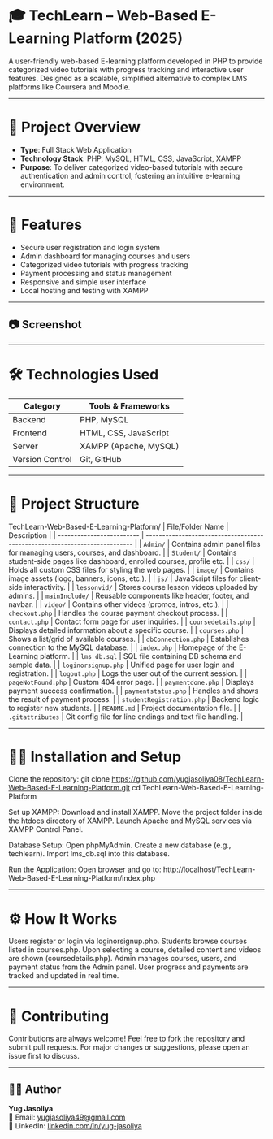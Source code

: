 # 🎓 TechLearn – Web-Based E-Learning Platform (2025)

A user-friendly web-based E-learning platform developed in PHP to provide categorized video tutorials with progress tracking and interactive user features. Designed as a scalable, simplified alternative to complex LMS platforms like Coursera and Moodle.

---

# 📌 Project Overview

- **Type**: Full Stack Web Application  
- **Technology Stack**: PHP, MySQL, HTML, CSS, JavaScript, XAMPP  
- **Purpose**: To deliver categorized video-based tutorials with secure authentication and admin control, fostering an intuitive e-learning environment.

---

# 🚀 Features

- Secure user registration and login system  
- Admin dashboard for managing courses and users  
- Categorized video tutorials with progress tracking  
- Payment processing and status management  
- Responsive and simple user interface  
- Local hosting and testing with XAMPP  

---

## 📷 Screenshot

---

# 🛠️ Technologies Used

| Category         | Tools & Frameworks                  |
|------------------|-------------------------------------|
| Backend          | PHP, MySQL                         |
| Frontend         | HTML, CSS, JavaScript              |
| Server           | XAMPP (Apache, MySQL)              |
| Version Control  | Git, GitHub                       |

---

# 📁 Project Structure

TechLearn-Web-Based-E-Learning-Platform/
| File/Folder Name          | Description                                                                |
| ------------------------- | -------------------------------------------------------------------------- |
| `Admin/`                  | Contains admin panel files for managing users, courses, and dashboard.     |
| `Student/`                | Contains student-side pages like dashboard, enrolled courses, profile etc. |
| `css/`                    | Holds all custom CSS files for styling the web pages.                      |
| `image/`                  | Contains image assets (logo, banners, icons, etc.).                        |
| `js/`                     | JavaScript files for client-side interactivity.                            |
| `lessonvid/`              | Stores course lesson videos uploaded by admins.                            |
| `mainInclude/`            | Reusable components like header, footer, and navbar.                       |
| `video/`                  | Contains other videos (promos, intros, etc.).                              |
| `checkout.php`            | Handles the course payment checkout process.                               |
| `contact.php`             | Contact form page for user inquiries.                                      |
| `coursedetails.php`       | Displays detailed information about a specific course.                     |
| `courses.php`             | Shows a list/grid of available courses.                                    |
| `dbConnection.php`        | Establishes connection to the MySQL database.                              |
| `index.php`               | Homepage of the E-Learning platform.                                       |
| `lms_db.sql`              | SQL file containing DB schema and sample data.                             |
| `loginorsignup.php`       | Unified page for user login and registration.                              |
| `logout.php`              | Logs the user out of the current session.                                  |
| `pageNotFound.php`        | Custom 404 error page.                                                     |
| `paymentdone.php`         | Displays payment success confirmation.                                     |
| `paymentstatus.php`       | Handles and shows the result of payment process.                           |
| `studentRegistration.php` | Backend logic to register new students.                                    |
| `README.md`               | Project documentation file.                                                |
| `.gitattributes`          | Git config file for line endings and text file handling.                   |

---

# 🧑‍💻 Installation and Setup
Clone the repository:
git clone https://github.com/yugjasoliya08/TechLearn-Web-Based-E-Learning-Platform.git
cd TechLearn-Web-Based-E-Learning-Platform

Set up XAMPP:
Download and install XAMPP.
Move the project folder inside the htdocs directory of XAMPP.
Launch Apache and MySQL services via XAMPP Control Panel.

Database Setup:
Open phpMyAdmin.
Create a new database (e.g., techlearn).
Import lms_db.sql into this database.

Run the Application:
Open browser and go to:
http://localhost/TechLearn-Web-Based-E-Learning-Platform/index.php

---

# ⚙️ How It Works
Users register or login via loginorsignup.php.
Students browse courses listed in courses.php.
Upon selecting a course, detailed content and videos are shown (coursedetails.php).
Admin manages courses, users, and payment status from the Admin panel.
User progress and payments are tracked and updated in real time.

---

# 🤝 Contributing
Contributions are always welcome!
Feel free to fork the repository and submit pull requests.
For major changes or suggestions, please open an issue first to discuss.

---

## 👨‍💻 Author
**Yug Jasoliya**  
📧 Email: [yugjasoliya49@gmail.com](mailto:yugjasoliya49@gmail.com)  
🔗 LinkedIn: [linkedin.com/in/yug-jasoliya](https://www.linkedin.com/in/yug-jasoliya-69691126b/?utm_source=share&utm_campaign=share_via&utm_content=profile&utm_medium=android_app)

